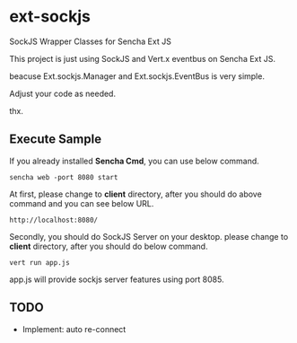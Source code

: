 ext-sockjs
==========

SockJS Wrapper Classes for Sencha Ext JS

This project is just using SockJS and Vert.x eventbus on Sencha Ext JS.

beacuse Ext.sockjs.Manager and Ext.sockjs.EventBus is very simple.

Adjust your code as needed.

thx.

## Execute Sample

If you already installed **Sencha Cmd**, you can use below command.

    sencha web -port 8080 start

At first, please change to **client** directory, after you should do above command and you can see below URL.

    http://localhost:8080/

Secondly, you should do SockJS Server on your desktop.
please change to **client** directory, after you should do below command.

    vert run app.js

app.js will provide sockjs server features using port 8085.


## TODO

* Implement: auto re-connect



